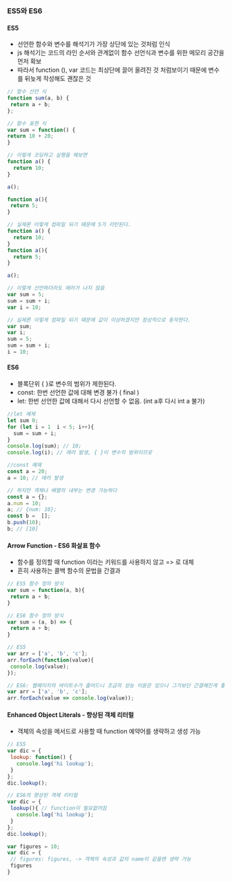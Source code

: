 ### ES5와 ES6
#### ES5
 - 선언한 함수와 변수를 해석기가 가장 상단에 있는 것처럼 인식
 - js 해석기는 코드의 라인 순서와 관계없이 함수 선언식과 변수를 위한 메모리 공간을 먼저 확보
 - 따라서 function (), var 코드는 최상단에 끌어 올려진 것 처럼보이기 때문에 변수를 뒤늦게 작성해도 괜찮은 것
```js
// 함수 선언 식
function sum(a, b) {
 return a + b;
};

// 함수 표현 식
var sum = function() {
return 10 + 20;
}
```
```js
// 이렇게 코딩하고 실행을 해보면
function a() {
  return 10;
}

a();

function a(){
 return 5;
}

// 실제론 이렇게 컴파일 되기 때문에 5가 리턴된다.
function a() {
  return 10;
}
function a(){
  return 5;
}

a();
```
``` js
// 이렇게 선언하더라도 에러가 나지 않음
var sum = 5;
sum = sum + i;
var i = 10;

// 실제론 이렇게 컴파일 되기 때문에 값이 이상하겠지만 정상적으로 동작한다.
var sum;
var i;
sum = 5;
sum = sum + i;
i = 10;
```
#### ES6
- 블록단위 { }로 변수의 범위가 제한된다.
- const: 한번 선언한 값에 대해 변경 불가 ( final )
- let: 한번 선언한 값에 대해서 다시 선언할 수 없음. (int a후 다시 int a 불가)
```js
//let 예제
let sum 0;
for (let i = 1  i < 5; i++){
  sum = sum + i;
}
console.log(sum); // 10;
console.log(i); // 에러 발생, { }이 변수의 범위이므로
```
```js
//const 예제
const a = 20;
a = 10; // 에러 발생

// 하지만 객체나 배열의 내부는 변경 가능하다
const a = {};
a.num = 10;
a; // {num: 10};
const b =  [];
b.push(10);
b; // [10]
```
#### Arrow Function - ES6 화살표 함수
- 함수를 정의할 때 function 이라는 키워드를 사용하지 않고 => 로 대체
- 흔히 사용하는 콜백 함수의 문법을 간결과
```js
// ES5 함수 정의 방식
var sum = function(a, b){
 return a + b;
}

// ES6 함수 정의 방식
var sum = (a, b) => {
 return a + b;
}
```
```js
// ES5
var arr = ['a', 'b', 'c'];
arr.forEach(function(value){
 console.log(value);
});

// ES6: 웹페이지의 바이트수가 줄어드니 조금의 성능 이윤은 있으나 그거보단 간결해진게 좋다
var arr = ['a', 'b', 'c'];
arr.forEach(value => console.log(value));
```
#### Enhanced Object Literals - 향상된 객체 리터럴
- 객체의 속성을 메서드로 사용할 때 function 예약어를 생략하고 생성 가능
```js
// ES5
var dic = {
 lookup: function() {
   console.log('hi lookup');
 }
};
dic.lookup();

// ES6의 향상된 객체 리터럴
var dic = {
 lookup(){ // function이 필요없어짐
   console.log('hi lookup');
 }
};
dic.lookup();
```
```js
var figures = 10;
var dic = {
 // figures: figures, -> 객체의 속성과 값의 name이 같을땐 생략 가능
 figures
}
```

